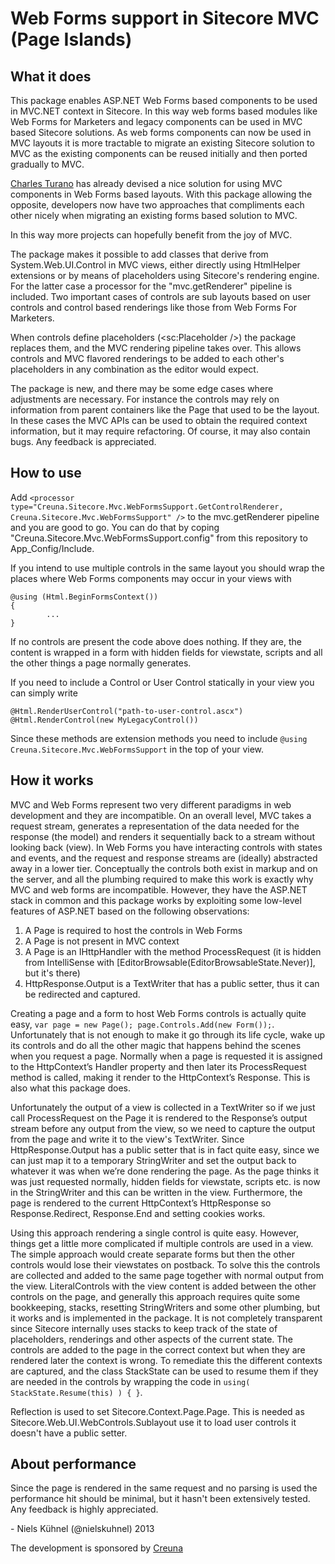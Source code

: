 Web Forms support in Sitecore MVC (Page Islands)
================================================

## What it does ##

This package enables ASP.NET Web Forms based components to be used in MVC.NET context in Sitecore. 
In this way web forms based modules like Web Forms for Marketers and legacy components can be used in MVC based Sitecore solutions.
As web forms components can now be used in MVC layouts it is more tractable to migrate an existing Sitecore solution to MVC as the existing components can be reused initially and then ported gradually to MVC.

[Charles Turano](http://www.hhogdev.com/Blog/2012/December/MVC-WebForms.aspx) has already devised a nice solution for using MVC components in Web Forms based layouts. With this package allowing the opposite, developers now have two approaches that compliments each other nicely when migrating an existing forms based solution to MVC.

In this way more projects can hopefully benefit from the joy of MVC.

The package makes it possible to add classes that derive from System.Web.UI.Control in MVC views, either directly 
using HtmlHelper extensions or by means of placeholders using Sitecore's rendering engine. For the latter case a processor for the "mvc.getRenderer" pipeline is included.
Two important cases of controls are sub layouts based on user controls and control based renderings like those from Web Forms For Marketers.

When controls define placeholders (\<sc:Placeholder /\>) the package replaces them, and the MVC rendering pipeline takes over. This allows controls and MVC flavored renderings to be added to each other's placeholders in any combination as the editor would expect.

The package is new, and there may be some edge cases where adjustments are necessary. For instance the controls may rely on information from parent containers like the Page that used to be the layout. In these cases the MVC APIs can be used to obtain the required context information, but it may require refactoring.
Of course, it may also contain bugs. Any feedback is appreciated.


## How to use ##

Add `<processor type="Creuna.Sitecore.Mvc.WebFormsSupport.GetControlRenderer, Creuna.Sitecore.Mvc.WebFormsSupport" />` to the mvc.getRenderer pipeline and you are good to go. 
You can do that by coping "Creuna.Sitecore.Mvc.WebFormsSupport.config" from this repository to App_Config/Include.

If you intend to use multiple controls in the same layout you should wrap the places where Web Forms components may occur in your views with

```
@using (Html.BeginFormsContext())
{
		...
}
```

If no controls are present the code above does nothing. If they are, the content is wrapped in a form with hidden fields for viewstate, scripts and all the other things a page normally generates.

If you need to include a Control or User Control statically in your view you can simply write

```
@Html.RenderUserControl("path-to-user-control.ascx")
@Html.RenderControl(new MyLegacyControl())
```

Since these methods are extension methods you need to include `@using Creuna.Sitecore.Mvc.WebFormsSupport` in the top of your view.

## How it works ##
MVC and Web Forms represent two very different paradigms in web development and they are incompatible. On an overall level, MVC takes a request stream, generates a representation of the data needed for the response (the model) and renders it sequentially back to a stream without looking back (view). In Web Forms you have interacting controls with states and events, and the request and response streams are (ideally) abstracted away in a lower tier. Conceptually the controls both exist in markup and on the server, and all the plumbing required to make this work is exactly why MVC and web forms are incompatible. However, they have the ASP.NET stack in common and this package works by exploiting some low-level features of ASP.NET based on the following observations:

  1. A Page is required to host the controls in Web Forms
  2. A Page is not present in MVC context
  3. A Page is an IHttpHandler with the method ProcessRequest (it is hidden from IntelliSense with [EditorBrowsable(EditorBrowsableState.Never)], but it's there)
  4. HttpResponse.Output is a TextWriter that has a public setter, thus it can be redirected and captured.
  
Creating a page and a form to host Web Forms controls is actually quite easy, `var page = new Page(); page.Controls.Add(new Form());`. Unfortunately that is not enough to make it go through its life cycle, wake up its controls and do all the other magic that happens behind the scenes when you request a page. Normally when a page is requested it is assigned to the HttpContext’s Handler property and then later its ProcessRequest method is called, making it render to the HttpContext’s Response. This is also what this package does. 

Unfortunately the output of a view is collected in a TextWriter so if we just call ProcessRequest on the Page it is rendered to the Response’s output stream before any output from the view, so we need to capture the output from the page and write it to the view's TextWriter. Since HttpResponse.Output has a public setter that is in fact quite easy, since we can just map it to a temporary StringWriter and set the output back to whatever it was when we’re done rendering the page. As the page thinks it was just requested normally, hidden fields for viewstate, scripts etc. is now in the StringWriter and this can be written in the view. Furthermore, the page is rendered to the current HttpContext’s  HttpResponse so Response.Redirect, Response.End and setting cookies works.

Using this approach rendering a single control is quite easy. However, things get a little more complicated if multiple controls are used in a view. The simple approach would create separate forms but then the other controls would lose their viewstates on postback. To solve this the controls are collected and added to the same page together with normal output from the view. LiteralControls with the view content is added between the other controls on the page, and generally this approach requires quite some bookkeeping, stacks, resetting StringWriters and some other plumbing, but it works and is implemented in the package. It is not completely transparent since Sitecore internally uses stacks to keep track of the state of placeholders, renderings and other aspects of the current state. The controls are added to the page in the correct context but when they are rendered later the context is wrong. To remediate this the different contexts are captured, and the class StackState can be used to resume them if they are needed in the controls by wrapping the code in `using( StackState.Resume(this) ) { }`.

Reflection is used to set Sitecore.Context.Page.Page. This is needed as Sitecore.Web.UI.WebControls.Sublayout use it to load user controls it doesn't have a public setter. 

## About performance ##
Since the page is rendered in the same request and no parsing is used the performance hit should be minimal, but it hasn't been extensively tested. Any feedback is highly appreciated.

  
  

\- Niels Kühnel (@nielskuhnel) 2013

The development is sponsored by [Creuna](http://www.creuna.dk)